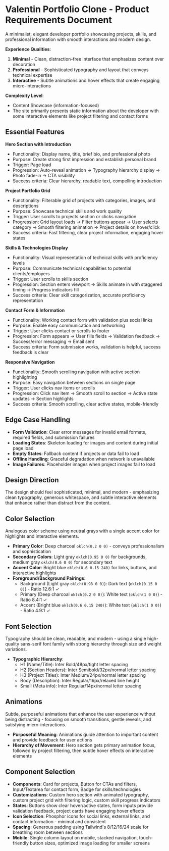# Valentin Portfolio Clone - Product Requirements Document

A minimalist, elegant developer portfolio showcasing projects, skills, and professional information with smooth interactions and modern design.

**Experience Qualities**: 
1. **Minimal** - Clean, distraction-free interface that emphasizes content over decoration
2. **Professional** - Sophisticated typography and layout that conveys technical expertise
3. **Interactive** - Subtle animations and hover effects that create engaging micro-interactions

**Complexity Level**: 
- Content Showcase (information-focused)
- The site primarily presents static information about the developer with some interactive elements like project filtering and contact forms

## Essential Features

**Hero Section with Introduction**
- Functionality: Display name, title, brief bio, and professional photo
- Purpose: Create strong first impression and establish personal brand
- Trigger: Page load
- Progression: Auto-reveal animation → Typography hierarchy display → Photo fade-in → CTA visibility
- Success criteria: Clear hierarchy, readable text, compelling introduction

**Project Portfolio Grid**
- Functionality: Filterable grid of projects with categories, images, and descriptions
- Purpose: Showcase technical skills and work quality
- Trigger: User scrolls to projects section or clicks navigation
- Progression: Grid layout loads → Filter buttons appear → User selects category → Smooth filtering animation → Project details on hover/click
- Success criteria: Fast filtering, clear project information, engaging hover states

**Skills & Technologies Display**
- Functionality: Visual representation of technical skills with proficiency levels
- Purpose: Communicate technical capabilities to potential clients/employers
- Trigger: User scrolls to skills section
- Progression: Section enters viewport → Skills animate in with staggered timing → Progress indicators fill
- Success criteria: Clear skill categorization, accurate proficiency representation

**Contact Form & Information**
- Functionality: Working contact form with validation plus social links
- Purpose: Enable easy communication and networking
- Trigger: User clicks contact or scrolls to footer
- Progression: Form appears → User fills fields → Validation feedback → Success/error messaging → Email sent
- Success criteria: Form submission works, validation is helpful, success feedback is clear

**Responsive Navigation**
- Functionality: Smooth scrolling navigation with active section highlighting
- Purpose: Easy navigation between sections on single page
- Trigger: User clicks nav items or scrolls
- Progression: Click nav item → Smooth scroll to section → Active state updates → Section highlights
- Success criteria: Smooth scrolling, clear active states, mobile-friendly

## Edge Case Handling
- **Form Validation**: Clear error messages for invalid email formats, required fields, and submission failures
- **Loading States**: Skeleton loading for images and content during initial page load
- **Empty States**: Fallback content if projects or data fail to load
- **Offline Handling**: Graceful degradation when network is unavailable
- **Image Failures**: Placeholder images when project images fail to load

## Design Direction
The design should feel sophisticated, minimal, and modern - emphasizing clean typography, generous whitespace, and subtle interactive elements that enhance rather than distract from the content.

## Color Selection
Analogous color scheme using neutral grays with a single accent color for highlights and interactive elements.

- **Primary Color**: Deep charcoal `oklch(0.2 0 0)` - conveys professionalism and sophistication
- **Secondary Colors**: Light gray `oklch(0.95 0 0)` for backgrounds, medium gray `oklch(0.6 0 0)` for secondary text
- **Accent Color**: Bright blue `oklch(0.6 0.15 240)` for links, buttons, and interactive highlights
- **Foreground/Background Pairings**: 
  - Background (Light gray `oklch(0.98 0 0)`): Dark text (`oklch(0.15 0 0)`) - Ratio 12.6:1 ✓
  - Primary (Deep charcoal `oklch(0.2 0 0)`): White text (`oklch(1 0 0)`) - Ratio 8.4:1 ✓
  - Accent (Bright blue `oklch(0.6 0.15 240)`): White text (`oklch(1 0 0)`) - Ratio 4.9:1 ✓

## Font Selection
Typography should be clean, readable, and modern - using a single high-quality sans-serif font family with strong hierarchy through size and weight variations.

- **Typographic Hierarchy**: 
  - H1 (Name/Title): Inter Bold/48px/tight letter spacing
  - H2 (Section Headers): Inter Semibold/32px/normal letter spacing  
  - H3 (Project Titles): Inter Medium/24px/normal letter spacing
  - Body (Description): Inter Regular/16px/relaxed line height
  - Small (Meta info): Inter Regular/14px/normal letter spacing

## Animations
Subtle, purposeful animations that enhance the user experience without being distracting - focusing on smooth transitions, gentle reveals, and satisfying micro-interactions.

- **Purposeful Meaning**: Animations guide attention to important content and provide feedback for user actions
- **Hierarchy of Movement**: Hero section gets primary animation focus, followed by project filtering, then subtle hover effects on interactive elements

## Component Selection
- **Components**: Card for projects, Button for CTAs and filters, Input/Textarea for contact form, Badge for skills/technologies
- **Customizations**: Custom hero section with animated typography, custom project grid with filtering logic, custom skill progress indicators
- **States**: Buttons show clear hover/active states, form inputs provide validation feedback, project cards have engaging hover effects
- **Icon Selection**: Phosphor icons for social links, external links, and contact information - minimal and consistent
- **Spacing**: Generous padding using Tailwind's 8/12/16/24 scale for breathing room between sections
- **Mobile**: Single column layout on mobile, stacked navigation, touch-friendly button sizes, optimized image loading for smaller screens